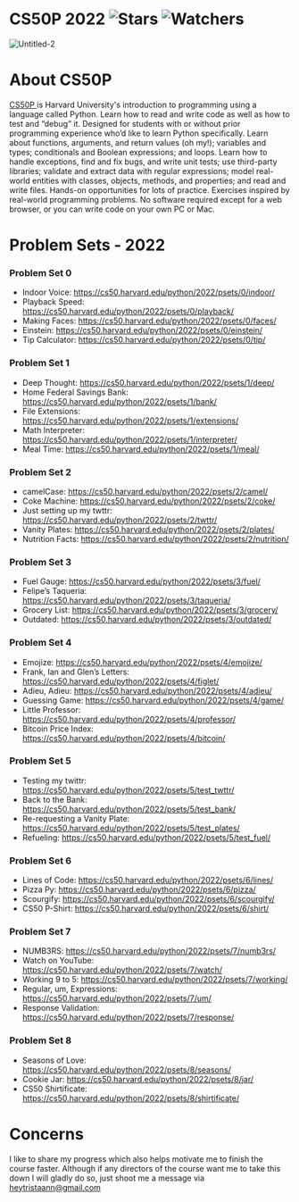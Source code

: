# CS50P 2022 ![Stars](https://img.shields.io/github/stars/realTristan/CS50P?color=brightgreen) ![Watchers](https://img.shields.io/github/watchers/realTristan/CS50P?label=Watchers)
![Untitled-2](https://user-images.githubusercontent.com/75189508/194149777-f63aa3eb-0455-4982-8b18-199bc6e6c156.png)

# About CS50P

<a 
    href="https://cs50.harvard.edu/x/2022/"
    target="_blank" 
    rel="noopener noreferrer">
    CS50P
</a>
is Harvard University's introduction to programming using a language called Python. Learn how to read and write code as well as how to test and “debug” it. Designed for students with or without prior programming experience who’d like to learn Python specifically. Learn about functions, arguments, and return values (oh my!); variables and types; conditionals and Boolean expressions; and loops. Learn how to handle exceptions, find and fix bugs, and write unit tests; use third-party libraries; validate and extract data with regular expressions; model real-world entities with classes, objects, methods, and properties; and read and write files. Hands-on opportunities for lots of practice. Exercises inspired by real-world programming problems. No software required except for a web browser, or you can write code on your own PC or Mac.

# Problem Sets - 2022
<h3>Problem Set 0</h3>

- Indoor Voice: https://cs50.harvard.edu/python/2022/psets/0/indoor/
- Playback Speed: https://cs50.harvard.edu/python/2022/psets/0/playback/
- Making Faces: https://cs50.harvard.edu/python/2022/psets/0/faces/
- Einstein: https://cs50.harvard.edu/python/2022/psets/0/einstein/
- Tip Calculator: https://cs50.harvard.edu/python/2022/psets/0/tip/

<h3>Problem Set 1</h3>

- Deep Thought: https://cs50.harvard.edu/python/2022/psets/1/deep/
- Home Federal Savings Bank: https://cs50.harvard.edu/python/2022/psets/1/bank/
- File Extensions: https://cs50.harvard.edu/python/2022/psets/1/extensions/
- Math Interpreter: https://cs50.harvard.edu/python/2022/psets/1/interpreter/
- Meal Time: https://cs50.harvard.edu/python/2022/psets/1/meal/

<h3>Problem Set 2</h3>

- camelCase: https://cs50.harvard.edu/python/2022/psets/2/camel/
- Coke Machine: https://cs50.harvard.edu/python/2022/psets/2/coke/
- Just setting up my twttr: https://cs50.harvard.edu/python/2022/psets/2/twttr/
- Vanity Plates: https://cs50.harvard.edu/python/2022/psets/2/plates/
- Nutrition Facts: https://cs50.harvard.edu/python/2022/psets/2/nutrition/

<h3>Problem Set 3</h3>

- Fuel Gauge: https://cs50.harvard.edu/python/2022/psets/3/fuel/
- Felipe’s Taqueria: https://cs50.harvard.edu/python/2022/psets/3/taqueria/
- Grocery List: https://cs50.harvard.edu/python/2022/psets/3/grocery/
- Outdated: https://cs50.harvard.edu/python/2022/psets/3/outdated/

<h3>Problem Set 4</h3>

- Emojize: https://cs50.harvard.edu/python/2022/psets/4/emojize/
- Frank, Ian and Glen’s Letters: https://cs50.harvard.edu/python/2022/psets/4/figlet/
- Adieu, Adieu: https://cs50.harvard.edu/python/2022/psets/4/adieu/
- Guessing Game: https://cs50.harvard.edu/python/2022/psets/4/game/
- Little Professor: https://cs50.harvard.edu/python/2022/psets/4/professor/
- Bitcoin Price Index: https://cs50.harvard.edu/python/2022/psets/4/bitcoin/

<h3>Problem Set 5</h3>

- Testing my twittr: https://cs50.harvard.edu/python/2022/psets/5/test_twttr/
- Back to the Bank: https://cs50.harvard.edu/python/2022/psets/5/test_bank/
- Re-requesting a Vanity Plate: https://cs50.harvard.edu/python/2022/psets/5/test_plates/
- Refueling: https://cs50.harvard.edu/python/2022/psets/5/test_fuel/

<h3>Problem Set 6</h3>

- Lines of Code: https://cs50.harvard.edu/python/2022/psets/6/lines/
- Pizza Py: https://cs50.harvard.edu/python/2022/psets/6/pizza/
- Scourgify: https://cs50.harvard.edu/python/2022/psets/6/scourgify/
- CS50 P-Shirt: https://cs50.harvard.edu/python/2022/psets/6/shirt/

<h3>Problem Set 7</h3>

- NUMB3RS: https://cs50.harvard.edu/python/2022/psets/7/numb3rs/
- Watch on YouTube: https://cs50.harvard.edu/python/2022/psets/7/watch/
- Working 9 to 5: https://cs50.harvard.edu/python/2022/psets/7/working/
- Regular, um, Expressions: https://cs50.harvard.edu/python/2022/psets/7/um/
- Response Validation: https://cs50.harvard.edu/python/2022/psets/7/response/

<h3>Problem Set 8</h3>

- Seasons of Love: https://cs50.harvard.edu/python/2022/psets/8/seasons/
- Cookie Jar: https://cs50.harvard.edu/python/2022/psets/8/jar/
- CS50 Shirtificate: https://cs50.harvard.edu/python/2022/psets/8/shirtificate/

# Concerns
I like to share my progress which also helps motivate
me to finish the course faster. Although if any directors 
of the course want me to take this down I will gladly do so, 
just shoot me a message via <heytristaann@gmail.com>
